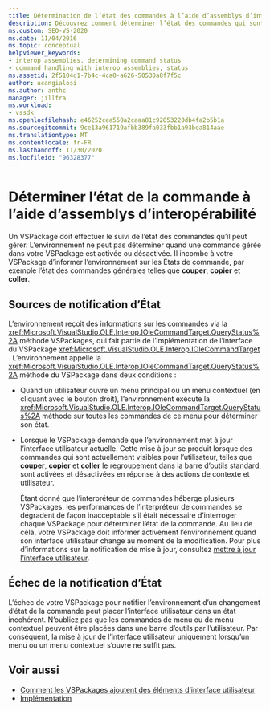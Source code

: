 ```yaml
---
title: Détermination de l’état des commandes à l’aide d’assemblys d’interopérabilité | Microsoft Docs
description: Découvrez comment déterminer l’état des commandes qui sont gérées dans un VSPackage, à l’aide de l’interface Microsoft. VisualStudio. OLE. Interop. IOleCommandTarget.
ms.custom: SEO-VS-2020
ms.date: 11/04/2016
ms.topic: conceptual
helpviewer_keywords:
- interop assemblies, determining command status
- command handling with interop assemblies, status
ms.assetid: 2f5104d1-7b4c-4ca0-a626-50530a8f7f5c
author: acangialosi
ms.author: anthc
manager: jillfra
ms.workload:
- vssdk
ms.openlocfilehash: e46252cea550a2caaa81c92853220db4fa2b5b1a
ms.sourcegitcommit: 9ce13a961719afbb389fa033fbb1a93bea814aae
ms.translationtype: MT
ms.contentlocale: fr-FR
ms.lasthandoff: 11/30/2020
ms.locfileid: "96328377"
---
```

# <a name="determine-command-status-by-using-interop-assemblies"></a>Déterminer l’état de la commande à l’aide d’assemblys d’interopérabilité
Un VSPackage doit effectuer le suivi de l’état des commandes qu’il peut gérer. L’environnement ne peut pas déterminer quand une commande gérée dans votre VSPackage est activée ou désactivée. Il incombe à votre VSPackage d’informer l’environnement sur les États de commande, par exemple l’état des commandes générales telles que **couper**, **copier** et **coller**.

## <a name="status-notification-sources"></a>Sources de notification d’État
 L’environnement reçoit des informations sur les commandes via la <xref:Microsoft.VisualStudio.OLE.Interop.IOleCommandTarget.QueryStatus%2A> méthode VSPackages, qui fait partie de l’implémentation de l’interface du VSPackage <xref:Microsoft.VisualStudio.OLE.Interop.IOleCommandTarget> . L’environnement appelle la <xref:Microsoft.VisualStudio.OLE.Interop.IOleCommandTarget.QueryStatus%2A> méthode du VSPackage dans deux conditions :

- Quand un utilisateur ouvre un menu principal ou un menu contextuel (en cliquant avec le bouton droit), l’environnement exécute la <xref:Microsoft.VisualStudio.OLE.Interop.IOleCommandTarget.QueryStatus%2A> méthode sur toutes les commandes de ce menu pour déterminer son état.

- Lorsque le VSPackage demande que l’environnement met à jour l’interface utilisateur actuelle. Cette mise à jour se produit lorsque des commandes qui sont actuellement visibles pour l’utilisateur, telles que **couper**, **copier** et **coller** le regroupement dans la barre d’outils standard, sont activées et désactivées en réponse à des actions de contexte et utilisateur.

  Étant donné que l’interpréteur de commandes héberge plusieurs VSPackages, les performances de l’interpréteur de commandes se dégradent de façon inacceptable s’il était nécessaire d’interroger chaque VSPackage pour déterminer l’état de la commande. Au lieu de cela, votre VSPackage doit informer activement l’environnement quand son interface utilisateur change au moment de la modification. Pour plus d’informations sur la notification de mise à jour, consultez [mettre à jour l’interface utilisateur](../../extensibility/updating-the-user-interface.md).

## <a name="status-notification-failure"></a>Échec de la notification d’État
 L’échec de votre VSPackage pour notifier l’environnement d’un changement d’état de la commande peut placer l’interface utilisateur dans un état incohérent. N’oubliez pas que les commandes de menu ou de menu contextuel peuvent être placées dans une barre d’outils par l’utilisateur. Par conséquent, la mise à jour de l’interface utilisateur uniquement lorsqu’un menu ou un menu contextuel s’ouvre ne suffit pas.

## <a name="see-also"></a>Voir aussi
- [Comment les VSPackages ajoutent des éléments d’interface utilisateur](../../extensibility/internals/how-vspackages-add-user-interface-elements.md)
- [Implémentation](../../extensibility/internals/command-implementation.md)
